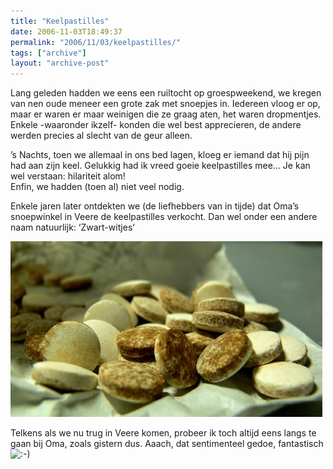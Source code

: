 ```yaml
---
title: "Keelpastilles"
date: 2006-11-03T18:49:37
permalink: "2006/11/03/keelpastilles/"
tags: ["archive"]
layout: "archive-post"
---
```

Lang geleden hadden we eens een ruiltocht op groespweekend, we kregen van nen oude meneer een grote zak met snoepjes in. Iedereen vloog er op, maar er waren er maar weinigen die ze graag aten, het waren dropmentjes. Enkele -waaronder ikzelf- konden die wel best apprecieren, de andere werden precies al slecht van de geur alleen.

’s Nachts, toen we allemaal in ons bed lagen, kloeg er iemand dat hij pijn had aan zijn keel. Gelukkig had ik vreed goeie keelpastilles mee… Je kan wel verstaan: hilariteit alom!  
Enfin, we hadden (toen al) niet veel nodig.

Enkele jaren later ontdekten we (de liefhebbers van in tijde) dat Oma’s snoepwinkel in Veere de keelpastilles verkocht. Dan wel onder een andere naam natuurlijk: ‘Zwart-witjes’

![Keelpastilles](/images/blog/2006/11/keelpastilles.jpg)

Telkens als we nu trug in Veere komen, probeer ik toch altijd eens langs te gaan bij Oma, zoals gistern dus. Aaach, dat sentimenteel gedoe, fantastisch ![:-)](http://www.donebysimon.be/blog/wp-includes/images/smilies/icon_smile.gif)
